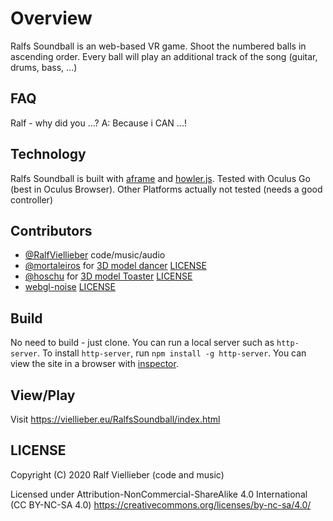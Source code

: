# Overview

Ralfs Soundball is an web-based VR game.
Shoot the numbered balls in ascending order. Every ball will play an additional track of the song (guitar, drums, bass, ...)

## FAQ
Ralf - why did you ...?
A: Because i CAN ...!

## Technology

Ralfs Soundball is built with [aframe](https://aframe.io) and [howler.js](https://https://howlerjs.com/).
Tested with Oculus Go (best in Oculus Browser). Other Platforms actually not tested (needs a good controller)

## Contributors

* [@RalfViellieber](https://github.com/RalfViellieber) code/music/audio
* [@mortaleiros](https://sketchfab.com/mortaleiros) for [3D model dancer](https://sketchfab.com/3d-models/sexy-dance-9445f66f061642d3b9a7e62263b1af5b) [LICENSE](https://creativecommons.org/licenses/by/4.0/)
* [@hoschu](https://sketchfab.com/hoschu) for [3D model Toaster](https://sketchfab.com/3d-models/toaster-372be60a809e48f3a0059618cc09cddb) [LICENSE](https://creativecommons.org/licenses/by/4.0/)
* [webgl-noise](https://github.com/ashima/webgl-noise) [LICENSE](https://github.com/ashima/webgl-noise/blob/master/LICENSE)

## Build

No need to build - just clone.
You can run a local server such as `http-server`. To install `http-server`, run `npm install -g http-server`. You can view the site in a browser with [inspector](https://github.com/aframevr/aframe-inspector).

## View/Play

Visit https://viellieber.eu/RalfsSoundball/index.html

## LICENSE

Copyright (C) 2020 Ralf Viellieber (code and music)

Licensed under Attribution-NonCommercial-ShareAlike 4.0 International (CC BY-NC-SA 4.0)
https://creativecommons.org/licenses/by-nc-sa/4.0/
